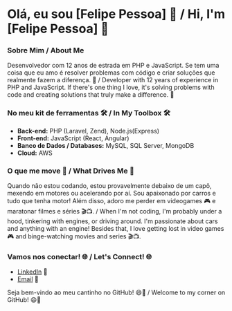 # Olá, eu sou [Felipe Pessoa] 👋 / Hi, I'm [Felipe Pessoa] 👋

### Sobre Mim / About Me
Desenvolvedor com 12 anos de estrada em PHP e JavaScript. Se tem uma coisa que eu amo é resolver problemas com código e criar soluções que realmente fazem a diferença. 🚀 / Developer with 12 years of experience in PHP and JavaScript. If there's one thing I love, it's solving problems with code and creating solutions that truly make a difference. 🚀

### No meu kit de ferramentas 🛠️ / In My Toolbox 🛠️
- **Back-end:** PHP (Laravel, Zend), Node.js(Express)
- **Front-end:** JavaScript (React, Angular)
- **Banco de Dados / Databases:** MySQL, SQL Server, MongoDB
- **Cloud:** AWS

### O que me move 🚗 / What Drives Me 🚗
Quando não estou codando, estou provavelmente debaixo de um capô, mexendo em motores ou acelerando por aí. Sou apaixonado por carros e tudo que tenha motor! Além disso, adoro me perder em videogames 🎮 e maratonar filmes e séries 🎬📺. / When I'm not coding, I'm probably under a hood, tinkering with engines, or driving around. I'm passionate about cars and anything with an engine! Besides that, I love getting lost in video games 🎮 and binge-watching movies and series 🎬📺.

### Vamos nos conectar! 🌐 / Let's Connect! 🌐
- [LinkedIn](www.linkedin.com/in/felipepessoa93) 🔗
- [Email](mailto:felipecpessoa@outlook.com) 📧

Seja bem-vindo ao meu cantinho no GitHub! 😄🚀 / Welcome to my corner on GitHub! 😄🚀

